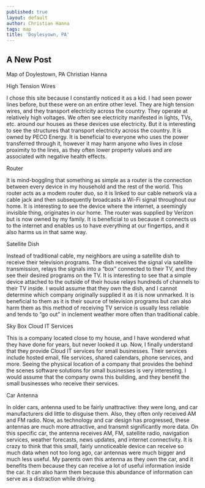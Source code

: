 ```yaml
---
published: true
layout: default
author: Christian Hanna
tags: map
title: 'Doylesyown, PA'
---
```

## A New Post
Map of Doylestown, PA
Christian Hanna

High Tension Wires

I chose this site because I constantly noticed it as a kid. I had seen power lines before, but these were on an entire other level. They are high tension wires, and they transport electricity across the country. They operate at relatively high voltages. We often see electricity manifested in lights, TVs, etc. around our houses as these devices use electricity. But it is interesting to see the structures that transport electricity across the country. It is owned by PECO Energy. It is beneficial to everyone who uses the power transferred through it, however it may harm anyone who lives in close proximity to the lines, as they often lower property values and are associated with negative health effects.

Router

It is mind-boggling that something as simple as a router is the connection between every device in my household and the rest of the world. This router acts as a modem router duo, so it is linked to our cable network via a cable jack and then subsequently broadcasts a Wi-Fi signal throughout our home. It is interesting to see the device where the internet, a seemingly invisible thing, originates in our home. The router was supplied by Verizon but is now owned by my family. It is beneficial to us because it connects us to the internet and enables us to have everything at our fingertips, and it also harms us in that same way.

Satellite Dish

Instead of traditional cable, my neighbors are using a satellite dish to receive their television programs. The dish receives the signal via satellite transmission, relays the signals into a “box” connected to their TV, and they see their desired programs on the TV. It is interesting to see that a simple device attached to the outside of their house relays hundreds of channels to their TV inside. I would assume that they own the dish, and I cannot determine which company originally supplied it as it is now unmarked. It is beneficial to them as it is their source of television programs but can also harm them as this method of receiving TV service is usually less reliable and tends to “go out” in inclement weather more often than traditional cable.

Sky Box Cloud IT Services

This is a company located close to my house, and I have wondered what they have done for years, but never looked it up. Now, I finally understand that they provide Cloud IT services for small businesses. Their services include hosted email, file services, shared calendars, phone services, and more. Seeing the physical location of a company that provides the behind the scenes software solutions for small businesses is very interesting. I would assume that the company owns this building, and they benefit the small businesses who receive their services.

Car Antenna

In older cars, antenna used to be fairly unattractive: they were long, and car manufacturers did little to disguise them. Also, they often only received AM and FM radio. Now, as technology and car design has progressed, these antennas are much more attractive, and transmit significantly more data. On this specific car, the antenna receives AM, FM, satellite radio, navigation services, weather forecasts, news updates, and internet connectivity. It is crazy to think that this small, fairly unnoticeable device can receive so much data when not too long ago, car antennas were much bigger and much less useful. My parents own this antenna as they own the car, and it benefits them because they can receive a lot of useful information inside the car. It can also harm them because this abundance of information can serve as a distraction while driving. 

